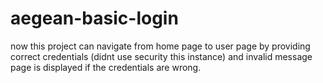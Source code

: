 # aegean-basic-login
now this project can navigate from home page to user page by providing correct credentials (didnt use security this instance) and invalid message page is displayed if the credentials are wrong.
